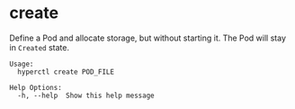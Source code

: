 # create

Define a Pod and allocate storage, but without starting it. The Pod will stay in `Created` state.

	Usage:
	  hyperctl create POD_FILE

	Help Options:
	  -h, --help  Show this help message
